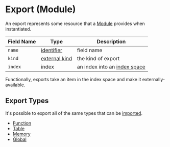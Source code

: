 [Module]: ./index.md
[identifier]: ./
[identifier]: ./
[external kind]: ./
[index space]: ./index-space.md

[Function]: ./function.md
[Table]: ./table.md
[Memory]: ./memory.md
[Global]: ./global.md

# Export (Module)

An export represents some resource that a [Module] provides when instantiated. 

| Field Name      | Type               | Description                             |
| --------------- | ------------------ | --------------------------------------- |
| `name`          | [identifier]       | field name                              |
| `kind`          | [external kind]    | the kind of export                      |
| `index`         | index              | an index into an [index space]          |

Functionally, exports take an item in the index space and make it externally-available.

## Export Types

It's possible to export all of the same types that can be [imported](./import.md#import-types).

* [Function]
* [Table]
* [Memory]
* [Global]

